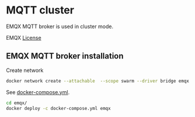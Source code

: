 # MQTT cluster

EMQX MQTT broker is used in cluster mode.

EMQX [License](https://github.com/emqx/emqx/blob/master/lib-ee/BSL.txt)

## EMQX MQTT broker installation

Create network

```bash
docker network create --attachable  --scope swarm --driver bridge emqx
```

See [docker-compose.yml](../emqx/docker-compose.yml).

```bash
cd emqx/
docker deploy -c docker-compose.yml emqx
```
